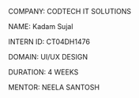 COMPANY: CODTECH IT SOLUTIONS

NAME: Kadam Sujal

INTERN ID: CT04DH1476

DOMAIN: UI/UX DESIGN 

DURATION: 4 WEEKS

MENTOR: NEELA SANTOSH
